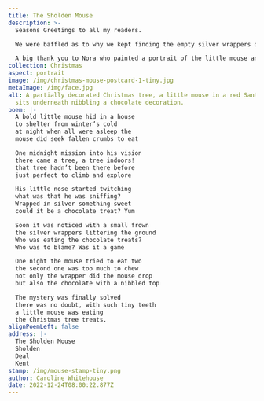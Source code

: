 ```yaml
---
title: The Sholden Mouse
description: >-
  Seasons Greetings to all my readers.

  We were baffled as to why we kept finding the empty silver wrappers of the chocolate treats beneath the tree, my husband was convinced I was the guilty culprit until one morning we discovered a partially eaten chocolate with tiny tiny teeth marks in a perfect circle, and I was vindicated.

  A big thank you to Nora who painted a portrait of the little mouse and allowed me to include it in the artwork for this postcard.
collection: Christmas
aspect: portrait
image: /img/christmas-mouse-postcard-1-tiny.jpg
metaImage: /img/face.jpg
alt: A partially decorated Christmas tree, a little mouse in a red Santa hat
  sits underneath nibbling a chocolate decoration.
poem: |-
  A bold little mouse hid in a house 
  to shelter from winter’s cold
  at night when all were asleep the
  mouse did seek fallen crumbs to eat

  One midnight mission into his vision
  there came a tree, a tree indoors! 
  that tree hadn’t been there before 
  just perfect to climb and explore

  His little nose started twitching
  what was that he was sniffing?
  Wrapped in silver something sweet 
  could it be a chocolate treat? Yum

  Soon it was noticed with a small frown
  the silver wrappers littering the ground
  Who was eating the chocolate treats?
  Who was to blame? Was it a game

  One night the mouse tried to eat two
  the second one was too much to chew
  not only the wrapper did the mouse drop 
  but also the chocolate with a nibbled top

  The mystery was finally solved
  there was no doubt, with such tiny teeth
  a little mouse was eating
  the Christmas tree treats.
alignPoemLeft: false
address: |-
  The Sholden Mouse
  Sholden
  Deal
  Kent
stamp: /img/mouse-stamp-tiny.png
author: Caroline Whitehouse
date: 2022-12-24T08:00:22.877Z
---
```

